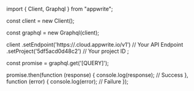 import { Client, Graphql } from "appwrite";

const client = new Client();

const graphql = new Graphql(client);

client
    .setEndpoint('https://<REGION>.cloud.appwrite.io/v1') // Your API Endpoint
    .setProject('5df5acd0d48c2') // Your project ID
;

const promise = graphql.get('[QUERY]');

promise.then(function (response) {
    console.log(response); // Success
}, function (error) {
    console.log(error); // Failure
});